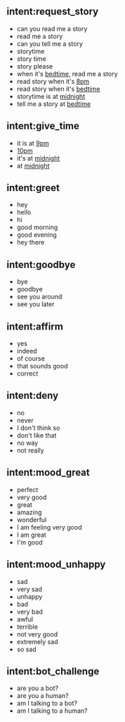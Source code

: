 ## intent:request_story
- can you read me a story
- read me a story
- can you tell me a story
- storytime
- story time
- story please
- when it's [bedtime](time), read me a story
- read story when it's [8pm](time)
- read story when it's [bedtime](time)
- storytime is at [midnight](time)
- tell me a story at [bedtime](time)

## intent:give_time
- it is at [9pm](time)
- [10pm](time)
- it's at [midnight](time)
- at [midnight](time)

## intent:greet
- hey
- hello
- hi
- good morning
- good evening
- hey there

## intent:goodbye
- bye
- goodbye
- see you around
- see you later

## intent:affirm
- yes
- indeed
- of course
- that sounds good
- correct

## intent:deny
- no
- never
- I don't think so
- don't like that
- no way
- not really

## intent:mood_great
- perfect
- very good
- great
- amazing
- wonderful
- I am feeling very good
- I am great
- I'm good

## intent:mood_unhappy
- sad
- very sad
- unhappy
- bad
- very bad
- awful
- terrible
- not very good
- extremely sad
- so sad

## intent:bot_challenge
- are you a bot?
- are you a human?
- am I talking to a bot?
- am I talking to a human?
